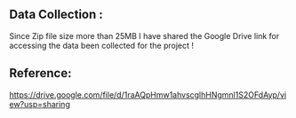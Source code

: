 Data Collection :
-------
Since Zip file size more than 25MB I have shared the Google Drive link for accessing the data been collected for the project !

Reference:
--
https://drive.google.com/file/d/1raAQpHmw1ahvscglhHNgmnl1S2OFdAyp/view?usp=sharing
